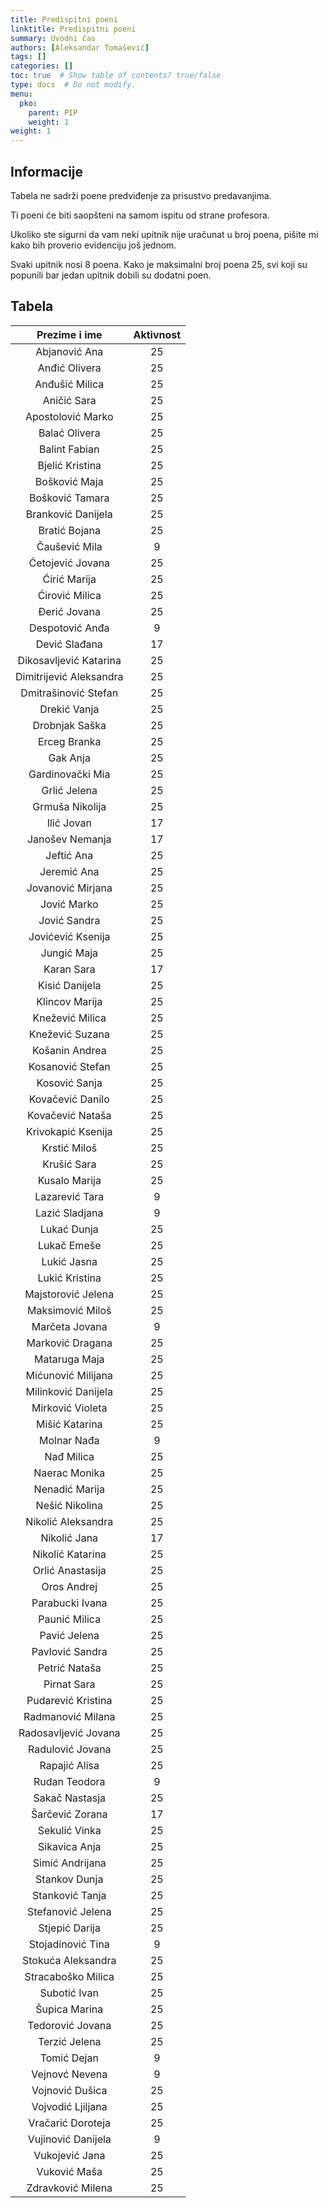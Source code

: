 ```yaml
---
title: Predispitni poeni
linktitle: Predispitni poeni
summary: Uvodni čas
authors: [Aleksandar Tomašević]
tags: []
categories: []
toc: true  # Show table of contents? true/false
type: docs  # Do not modify.
menu:
  pko:
    parent: PIP
    weight: 1
weight: 1
---
```


## Informacije

Tabela ne sadrži poene predviđenje za prisustvo predavanjima.

Ti poeni će biti saopšteni na samom ispitu od strane profesora.

Ukoliko ste sigurni da vam neki upitnik nije uračunat u broj poena, pišite mi kako bih proverio evidenciju još jednom.

Svaki upitnik nosi 8 poena. Kako je maksimalni broj poena 25, svi koji su popunili bar jedan upitnik dobili su dodatni poen.

## Tabela

|       Prezime i ime      | Aktivnost |
|:------------------------:|:---------:|
|       Abjanović Ana      |     25    |
|       Anđić Olivera      |     25    |
|      Anđušić Milica      |     25    |
|       Aničić Sara        |     25    |
|     Apostolović Marko    |     25    |
|       Balać Olivera      |     25    |
|       Balint Fabian      |     25    |
|      Bjelić Kristina     |     25    |
|       Bošković Maja      |     25    |
|      Bošković Tamara     |     25    |
|    Branković Danijela    |     25    |
|       Bratić Bojana      |     25    |
|       Čaušević Mila      |     9     |
|     Ćetojević Jovana     |     25    |
|       Ćirić Marija       |     25    |
|      Ćirović Milica      |     25    |
|       Đerić Jovana       |     25    |
|      Despotović Anđa     |     9     |
|       Dević Slađana      |     17    |
|  Dikosavljević Katarina  |     25    |
| Dimitrijević Aleksandra  |     25    |
|   Dmitrašinović Stefan   |     25    |
|       Drekić Vanja       |     25    |
|      Drobnjak Saška      |     25    |
|       Erceg Branka       |     25    |
|         Gak Anja         |     25    |
|     Gardinovački Mia     |     25    |
|       Grlić Jelena       |     25    |
|      Grmuša Nikolija     |     25    |
|        Ilić Jovan        |     17    |
|      Janošev Nemanja     |     17    |
|        Jeftić Ana        |     25    |
|        Jeremić Ana       |     25    |
|     Jovanović Mirjana    |     25    |
|        Jović Marko       |     25    |
|       Jović Sandra       |     25    |
|     Jovićević Ksenija    |     25    |
|        Jungić Maja       |     25    |
|        Karan Sara        |     17    |
|      Kisić Danijela      |     25    |
|      Klincov Marija      |     25    |
|     Knežević Milica      |     25    |
|      Knežević Suzana     |     25    |
|      Košanin Andrea      |     25    |
|     Kosanović Stefan     |     25    |
|       Kosović Sanja      |     25    |
|     Kovačević Danilo     |     25    |
|     Kovačević Nataša     |     25    |
|    Krivokapić Ksenija    |     25    |
|       Krstić Miloš       |     25    |
|       Krušić Sara        |     25    |
|       Kusalo Marija      |     25    |
|      Lazarević Tara      |     9     |
|      Lazić Sladjana      |     9     |
|        Lukać Dunja       |     25    |
|        Lukač Emeše       |     25    |
|        Lukić Jasna       |     25    |
|      Lukić Kristina      |     25    |
|    Majstorović Jelena    |     25    |
|     Maksimović Miloš     |     25    |
|      Marčeta Jovana      |     9     |
|     Marković Dragana     |     25    |
|       Mataruga Maja      |     25    |
|    Mićunović Milijana    |     25    |
|    Milinković Danijela   |     25    |
|     Mirković Violeta     |     25    |
|      Mišić Katarina      |     25    |
|        Molnar Nađa       |     9     |
|        Nađ Milica        |     25    |
|       Naerac Monika      |     25    |
|      Nenadić Marija      |     25    |
|      Nešić Nikolina      |     25    |
|    Nikolić Aleksandra    |     25    |
|       Nikolić Jana       |     17    |
|     Nikolić Katarina     |     25    |
|     Orlić Anastasija     |     25    |
|        Oros Andrej       |     25    |
|      Parabucki Ivana     |     25    |
|       Paunić Milica      |     25    |
|       Pavić Jelena       |     25    |
|      Pavlović Sandra     |     25    |
|       Petrić Nataša      |     25    |
|        Pirnat Sara       |     25    |
|    Pudarević Kristina    |     25    |
|     Radmanović Milana    |     25    |
|   Radosavljević Jovana   |     25    |
|     Radulović Jovana     |     25    |
|       Rapajić Alisa      |     25    |
|       Rudan Teodora      |     9     |
|      Sakač Nastasja      |     25    |
|      Šarčević Zorana     |     17    |
|       Sekulić Vinka      |     25    |
|       Sikavica Anja      |     25    |
|      Simić Andrijana     |     25    |
|       Stankov Dunja      |     25    |
|      Stanković Tanja     |     25    |
|     Stefanović Jelena    |     25    |
|      Stjepić Darija      |     25    |
|     Stojadinović Tina    |     9     |
|    Stokuća Aleksandra    |     25    |
|    Stracaboško Milica    |     25    |
|       Subotić Ivan       |     25    |
|       Šupica Marina      |     25    |
|     Tedorović Jovana     |     25    |
|       Terzić Jelena      |     25    |
|        Tomić Dejan       |     9     |
|      Vejnovć Nevena      |     9     |
|      Vojnović Dušica     |     25    |
|     Vojvodić Ljiljana    |     25    |
|    Vračarić Doroteja     |     25    |
|    Vujinović Danijela    |     9     |
|      Vukojević Jana      |     25    |
|       Vuković Maša       |     25    |
|     Zdravković Milena    |     25    |